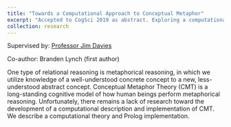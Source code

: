 ```yaml
---
title: "Towards a Computational Approach to Conceptual Metaphor"
excerpt: "Accepted to CogSci 2019 as abstract. Exploring a computational model of Lakoff's conceptual metaphor theory."
collection: research
---
```


Supervised by: [Professor Jim Davies](https://carleton.ca/ics/people/davies-jim/)

Co-author: Branden Lynch (first author)

One type of relational reasoning is metaphorical reasoning, in which we utilize knowledge of a well-understood concrete concept to a new, less-understood abstract concept. Conceptual Metaphor Theory (CMT) is a long-standing cognitive model of how human beings perform metaphorical reasoning. Unfortunately, there remains a lack of research toward the development of a computational description and implementation of CMT. We describe a computational theory and Prolog implementation.
